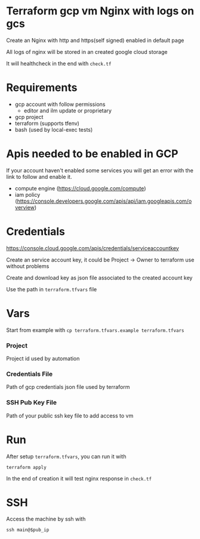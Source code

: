 # Terraform gcp vm Nginx with logs on gcs 

Create an Nginx with http and https(self signed) enabled in default page

All logs of nginx will be stored in an created google cloud storage

It will healthcheck in the end with `check.tf`

# Requirements

- gcp account with follow permissions
  - editor and ilm update or proprietary
- gcp project
- terraform (supports tfenv)
- bash (used by local-exec tests)

# Apis needed to be enabled in GCP
  If your account haven't enabled some services you will get an error with the link to follow and enable it.
 - compute engine (https://cloud.google.com/compute)
 - iam policy (https://console.developers.google.com/apis/api/iam.googleapis.com/overview)

# Credentials
  https://console.cloud.google.com/apis/credentials/serviceaccountkey
  
  Create an service account key, it could be Project -> Owner to terraform use without problems

  Create and download key as json file associated to the created account key

  Use the path in `terraform.tfvars` file

# Vars
  Start from example with `cp terraform.tfvars.example terraform.tfvars`

### Project
Project id used by automation

### Credentials File
Path of gcp credentials json file used by terraform

### SSH Pub Key File
Path of your public ssh key file to add access to vm

# Run
After setup `terraform.tfvars`, you can run it with
```
terraform apply
```

In the end of creation it will test nginx response in `check.tf`

# SSH
Access the machine by ssh with
```
ssh main@$pub_ip
```



